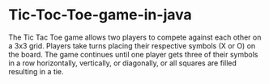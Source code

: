 # Tic-Toc-Toe-game-in-java
The Tic Tac Toe game allows two players to compete against each other on a 3x3 grid. Players take turns placing their respective symbols (X or O) on the board. The game continues until one player gets three of their symbols in a row horizontally, vertically, or diagonally, or all squares are filled resulting in a tie.
